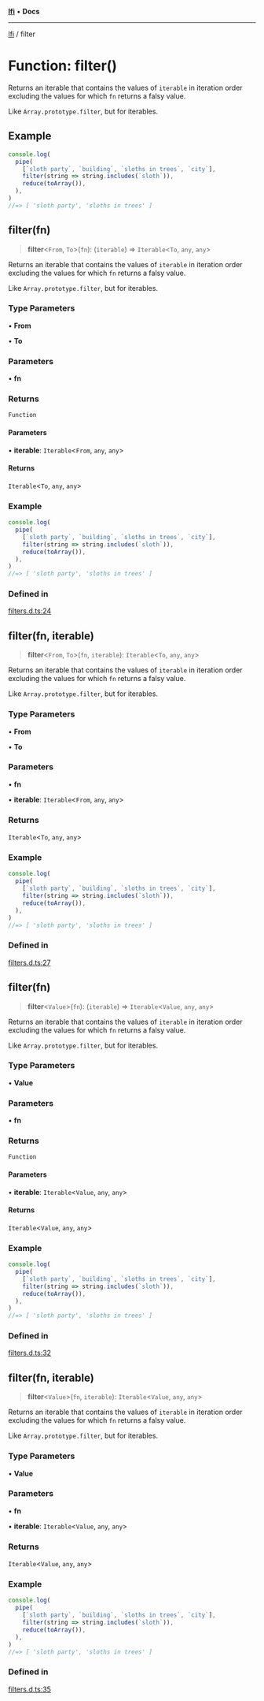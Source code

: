 [**lfi**](../readme.md) • **Docs**

***

[lfi](../globals.md) / filter

# Function: filter()

Returns an iterable that contains the values of `iterable` in iteration order
excluding the values for which `fn` returns a falsy value.

Like `Array.prototype.filter`, but for iterables.

## Example

```js
console.log(
  pipe(
    [`sloth party`, `building`, `sloths in trees`, `city`],
    filter(string => string.includes(`sloth`)),
    reduce(toArray()),
  ),
)
//=> [ 'sloth party', 'sloths in trees' ]
```

## filter(fn)

> **filter**\<`From`, `To`\>(`fn`): (`iterable`) => `Iterable`\<`To`, `any`, `any`\>

Returns an iterable that contains the values of `iterable` in iteration order
excluding the values for which `fn` returns a falsy value.

Like `Array.prototype.filter`, but for iterables.

### Type Parameters

• **From**

• **To**

### Parameters

• **fn**

### Returns

`Function`

#### Parameters

• **iterable**: `Iterable`\<`From`, `any`, `any`\>

#### Returns

`Iterable`\<`To`, `any`, `any`\>

### Example

```js
console.log(
  pipe(
    [`sloth party`, `building`, `sloths in trees`, `city`],
    filter(string => string.includes(`sloth`)),
    reduce(toArray()),
  ),
)
//=> [ 'sloth party', 'sloths in trees' ]
```

### Defined in

[filters.d.ts:24](https://github.com/TomerAberbach/lfi/blob/a3eb3a94b2928b5200a7bcd0a14fdc70f0cb5947/src/operations/filters.d.ts#L24)

## filter(fn, iterable)

> **filter**\<`From`, `To`\>(`fn`, `iterable`): `Iterable`\<`To`, `any`, `any`\>

Returns an iterable that contains the values of `iterable` in iteration order
excluding the values for which `fn` returns a falsy value.

Like `Array.prototype.filter`, but for iterables.

### Type Parameters

• **From**

• **To**

### Parameters

• **fn**

• **iterable**: `Iterable`\<`From`, `any`, `any`\>

### Returns

`Iterable`\<`To`, `any`, `any`\>

### Example

```js
console.log(
  pipe(
    [`sloth party`, `building`, `sloths in trees`, `city`],
    filter(string => string.includes(`sloth`)),
    reduce(toArray()),
  ),
)
//=> [ 'sloth party', 'sloths in trees' ]
```

### Defined in

[filters.d.ts:27](https://github.com/TomerAberbach/lfi/blob/a3eb3a94b2928b5200a7bcd0a14fdc70f0cb5947/src/operations/filters.d.ts#L27)

## filter(fn)

> **filter**\<`Value`\>(`fn`): (`iterable`) => `Iterable`\<`Value`, `any`, `any`\>

Returns an iterable that contains the values of `iterable` in iteration order
excluding the values for which `fn` returns a falsy value.

Like `Array.prototype.filter`, but for iterables.

### Type Parameters

• **Value**

### Parameters

• **fn**

### Returns

`Function`

#### Parameters

• **iterable**: `Iterable`\<`Value`, `any`, `any`\>

#### Returns

`Iterable`\<`Value`, `any`, `any`\>

### Example

```js
console.log(
  pipe(
    [`sloth party`, `building`, `sloths in trees`, `city`],
    filter(string => string.includes(`sloth`)),
    reduce(toArray()),
  ),
)
//=> [ 'sloth party', 'sloths in trees' ]
```

### Defined in

[filters.d.ts:32](https://github.com/TomerAberbach/lfi/blob/a3eb3a94b2928b5200a7bcd0a14fdc70f0cb5947/src/operations/filters.d.ts#L32)

## filter(fn, iterable)

> **filter**\<`Value`\>(`fn`, `iterable`): `Iterable`\<`Value`, `any`, `any`\>

Returns an iterable that contains the values of `iterable` in iteration order
excluding the values for which `fn` returns a falsy value.

Like `Array.prototype.filter`, but for iterables.

### Type Parameters

• **Value**

### Parameters

• **fn**

• **iterable**: `Iterable`\<`Value`, `any`, `any`\>

### Returns

`Iterable`\<`Value`, `any`, `any`\>

### Example

```js
console.log(
  pipe(
    [`sloth party`, `building`, `sloths in trees`, `city`],
    filter(string => string.includes(`sloth`)),
    reduce(toArray()),
  ),
)
//=> [ 'sloth party', 'sloths in trees' ]
```

### Defined in

[filters.d.ts:35](https://github.com/TomerAberbach/lfi/blob/a3eb3a94b2928b5200a7bcd0a14fdc70f0cb5947/src/operations/filters.d.ts#L35)
